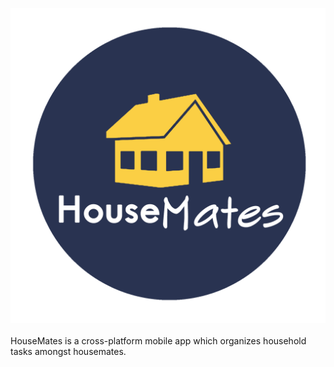 <img src="./src/assets/HouseMates_Logo_Circle_01.png"
     alt="Logo"
     style= "margin: 10px auto 20px; display: block; height: 100; width: 100;"     
/>

HouseMates is a cross-platform mobile app which organizes household tasks
amongst housemates.
